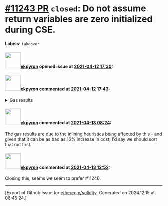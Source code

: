 # [\#11243 PR](https://github.com/ethereum/solidity/pull/11243) `closed`: Do not assume return variables are zero initialized during CSE.
**Labels**: `takeover`


#### <img src="https://avatars.githubusercontent.com/u/1347491?v=4" width="50">[ekpyron](https://github.com/ekpyron) opened issue at [2021-04-12 17:30](https://github.com/ethereum/solidity/pull/11243):



#### <img src="https://avatars.githubusercontent.com/u/1347491?v=4" width="50">[ekpyron](https://github.com/ekpyron) commented at [2021-04-12 17:43](https://github.com/ethereum/solidity/pull/11243#issuecomment-818001479):

<details><summary>Gas results</summary>

| file name | IR-Opti | Legacy-Opti | Legacy|
|-----------|---------|-------------|-------|
| interface_inheritance_conversions.sol |      0.008% |      0.000% |      0.000% |
| functionCall/mapping_array_internal_argument.sol |     -0.128% |      0.000% |      0.000% |
| externalContracts/deposit_contract.sol |      0.526% |      0.000% |      0.000% |
| constructor/arrays_in_constructors.sol |      0.694% |      0.000% |      0.000% |
| constructor/bytes_in_constructors_packer.sol |      0.999% |      0.000% |      0.000% |
| abiencodedecode/abi_decode_simple_storage.sol |      0.004% |      0.000% |      0.000% |
| inheritance/inherited_function_calldata_memory_interface.sol |      0.000% |      0.000% |      0.000% |
| functionTypes/store_function.sol |      0.015% |      0.000% |      0.000% |
| abiEncoderV2/abi_encode_calldata_slice.sol |      0.000% |      0.000% |      0.000% |
| abiEncoderV2/storage_array_encoding.sol |     -0.011% |      0.000% |      0.000% |
| abiEncoderV2/calldata_array.sol |      0.004% |      0.000% |      0.000% |
| abiEncoderV1/abi_encode_calldata_slice.sol |      0.000% |      0.000% |      0.000% |
| viaYul/array_storage_index_boundary_test.sol |      0.000% |      0.000% |      0.000% |
| viaYul/array_memory_index_access.sol |      4.570% |      0.000% |      0.000% |
| viaYul/array_storage_index_access.sol |      0.019% |      0.000% |      0.000% |
| viaYul/array_storage_push_empty_length_address.sol |      0.187% |      0.000% |      0.000% |
| viaYul/array_storage_push_empty.sol |      0.213% |      0.000% |      0.000% |
| viaYul/array_storage_push_pop.sol |      0.144% |      0.000% |      0.000% |
| viaYul/array_storage_index_zeroed_test.sol |     -4.653% |      0.000% |      0.000% |
| salted_create/salted_create.sol |      0.000% |      0.000% |      0.000% |
| array/function_array_cross_calls.sol |      0.119% |      0.000% |      0.000% |
| array/reusing_memory.sol |      0.011% |      0.000% |      0.000% |
| array/byte_array_transitional_2.sol |      0.106% |      0.000% |      0.000% |
| array/bytes_length_member.sol |      0.005% |      0.000% |      0.000% |
| array/dynamic_multi_array_cleanup.sol |      0.009% |      0.000% |      0.000% |
| array/byte_array_storage_layout.sol |      0.004% |      0.000% |      0.000% |
| array/fixed_arrays_as_return_type.sol |     -1.963% |      0.000% |      0.000% |
| array/dynamic_arrays_in_storage.sol |     16.023% |      0.000% |      0.000% |
| array/arrays_complex_from_and_to_storage.sol |      0.003% |      0.000% |      0.000% |
| array/delete/bytes_delete_element.sol |      0.101% |      0.000% |      0.000% |
| array/push/array_push_struct_from_calldata.sol |      0.005% |      0.000% |      0.000% |
| array/push/array_push_nested_from_calldata.sol |     -0.003% |      0.000% |      0.000% |
| array/push/byte_array_push_transition.sol |      0.107% |      0.000% |      0.000% |
| array/push/array_push_struct.sol |     -0.002% |      0.000% |      0.000% |
| array/push/push_no_args_bytes.sol |      0.082% |      0.000% |      0.000% |
| array/push/array_push.sol |      0.849% |      0.000% |      0.000% |
| array/copying/array_copy_storage_storage_different_base_nested.sol |      0.231% |      0.000% |      0.000% |
| array/copying/array_copy_storage_to_memory_nested.sol |      0.556% |      0.000% |      0.000% |
| array/copying/array_copy_storage_storage_static_static.sol |      0.692% |      0.000% |      0.000% |
| array/copying/copy_function_storage_array.sol |      0.004% |      0.000% |      0.000% |
| array/copying/array_copy_storage_storage_dynamic_dynamic.sol |      0.306% |      0.000% |      0.000% |
| array/copying/array_copy_clear_storage_packed.sol |      0.005% |      0.000% |      0.000% |
| array/copying/array_copy_target_simple_2.sol |      0.929% |      0.000% |      0.000% |
| array/copying/array_nested_calldata_to_storage.sol |      0.072% |      0.000% |      0.000% |
| array/copying/array_storage_multi_items_per_slot.sol |      0.399% |      0.000% |      0.000% |
| array/copying/array_copy_including_array.sol |     -0.009% |      0.000% |      0.000% |
| array/copying/array_copy_target_simple.sol |      0.207% |      0.000% |      0.000% |
| array/copying/calldata_array_dynamic_to_storage.sol |      0.012% |      0.000% |      0.000% |
| array/copying/bytes_inside_mappings.sol |      0.001% |      0.000% |      0.000% |
| array/copying/array_copy_target_leftover2.sol |      0.342% |      0.000% |      0.000% |
| array/copying/array_copy_nested_array.sol |      0.001% |      0.000% |      0.000% |
| array/copying/storage_memory_nested.sol |      0.009% |      0.000% |      0.000% |
| array/copying/storage_memory_nested_bytes.sol |      0.006% |      0.000% |      0.000% |
| array/copying/storage_memory_nested_struct.sol |     -0.019% |      0.000% |      0.000% |
| array/copying/array_of_structs_containing_arrays_calldata_to_storage.sol |      0.001% |      0.000% |      0.000% |
| array/copying/storage_memory_nested_from_pointer.sol |      0.009% |      0.000% |      0.000% |
| array/copying/arrays_from_and_to_storage.sol |     -0.034% |      0.000% |      0.000% |
| array/pop/byte_array_pop_masking_long.sol |      0.009% |      0.000% |      0.000% |
| array/pop/array_pop_uint16_transition.sol |      0.149% |      0.000% |      0.000% |
| array/pop/byte_array_pop_copy_long.sol |      0.006% |      0.000% |      0.000% |
| array/pop/array_pop_array_transition.sol |     -0.006% |      0.000% |      0.000% |
| immutable/multi_creation.sol |      0.004% |      0.000% |      0.000% |
| structs/struct_delete_storage_nested_small.sol |     -0.678% |      0.000% |      0.000% |
| structs/structs.sol |     -0.002% |      0.000% |      0.000% |
| structs/memory_structs_nested_load.sol |      0.095% |      0.000% |      0.000% |
| structs/struct_copy.sol |      0.006% |      0.000% |      0.000% |
| structs/struct_delete_storage_with_arrays_small.sol |      0.142% |      0.000% |      0.000% |
| structs/calldata/calldata_struct_with_nested_array_to_storage.sol |      0.131% |      0.000% |      0.000% |
| various/destructuring_assignment.sol |      0.000% |      0.000% |      0.000% |
| various/skip_dynamic_types_for_structs.sol |      0.003% |      0.000% |      0.000% |



</details>

#### <img src="https://avatars.githubusercontent.com/u/1347491?v=4" width="50">[ekpyron](https://github.com/ekpyron) commented at [2021-04-13 08:24](https://github.com/ethereum/solidity/pull/11243#issuecomment-818548667):

The gas results are due to the inlining heuristics being affected by this - and given that it can be as bad as 16% increase in cost, I'd say we should sort that out first.

#### <img src="https://avatars.githubusercontent.com/u/1347491?v=4" width="50">[ekpyron](https://github.com/ekpyron) commented at [2021-04-13 12:52](https://github.com/ethereum/solidity/pull/11243#issuecomment-818710975):

Closing this, seems we seem to prefer #11246.


-------------------------------------------------------------------------------



[Export of Github issue for [ethereum/solidity](https://github.com/ethereum/solidity). Generated on 2024.12.15 at 06:45:24.]
